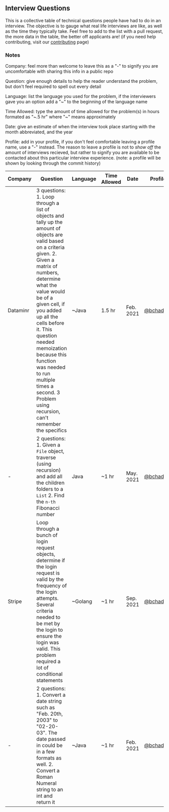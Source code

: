 <!--
 vvv COPY THIS AS A TEMPLATE ROW vvv
| ABC Company | This is a question | ~C | ~1 hr | Mon. 2000 | [@YOUR_PROFILE_NAME](https://github.com/YOUR_PROFILE_NAME) | 

change wrap settings to no wrap to see where to add the row at the bottom of the table
-->

## Interview Questions

This is a collective table of technical questions people have had to do in an interview. The objective is to gauge what real life interviews are like, as well as the time they typically take. Feel free to add to the list with a pull request, the more data in the table, the better off applicants are! (if you need help contributing, visit our [contributing](https://github.com/bchadwic/BoardMasters-Question-Of-The-Day/blob/main/CONTRIBUTING.md) page)

### Notes

Company: feel more than welcome to leave this as a "-" to signify you are uncomfortable with sharing this info in a public repo

Question: give enough details to help the reader understand the problem, but don't feel required to spell out every detail

Language: list the language you used for the problem, if the interviewers gave you an option add a "~" to the beginning of the language name

Time Allowed: type the amount of time allowed for the problem(s) in hours formated as "\~.5 hr" where "~" means approximately

Date: give an estimate of when the interview took place starting with the month abbreviated, and the year

Profile: add in your profile, if you don't feel comfortable leaving a profile name, use a "-" instead. The reason to leave a profile is not to _show off_ the amount of interviews recieved, but rather to signify you are available to be contacted about this particular interview experience. (note: a profile will be shown by looking through the commit history)

| Company | Question | Language | Time Allowed | Date | Profile |
|-|-|-|-|-|-|
| Dataminr | 3 questions: 1. Loop through a list of objects and tally up the amount of objects are valid based on a criteria given. 2. Given a matrix of numbers, determine what the value would be of a given cell, if you added up all the cells before it. This question needed memoization because this function was needed to run multiple times a second. 3 Problem using recursion, can't remember the specifics | ~Java | 1.5 hr | Feb. 2021 | [@bchadwic](https://github.com/bchadwic) |
| - | 2 questions: 1. Given a `File` object, traverse (using recursion) and add all the children folders to a `List` 2. Find the `n-th` Fibonacci number | Java | ~1 hr | May. 2021 | [@bchadwic](https://github.com/bchadwic) |
| Stripe | Loop through a bunch of login request objects, determine if the login request is valid by the frequency of the login attempts. Several criteria needed to be met by the login to ensure the login was valid. This problem required a lot of conditional statements | ~Golang | ~1 hr | Sep. 2021 | [@bchadwic](https://github.com/bchadwic) | 
| - | 2 questions: 1. Convert a date string such as "Feb. 20th, 2003" to "02-20-03". The date passed in could be in a few formats as well. 2. Convert a Roman Numeral string to an int and return it | ~Java | ~1 hr | Feb. 2021| [@bchadwic](https://github.com/bchadwic) | 
